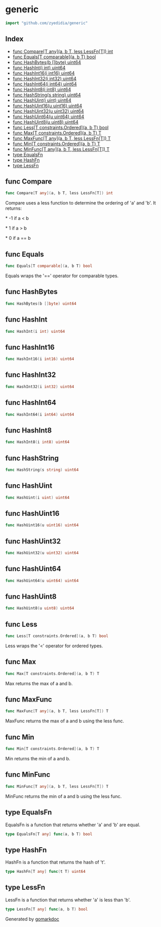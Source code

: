 <!-- Code generated by gomarkdoc. DO NOT EDIT -->

# generic

```go
import "github.com/zyedidia/generic"
```

## Index

- [func Compare[T any](a, b T, less LessFn[T]) int](<#func-compare>)
- [func Equals[T comparable](a, b T) bool](<#func-equals>)
- [func HashBytes(b []byte) uint64](<#func-hashbytes>)
- [func HashInt(i int) uint64](<#func-hashint>)
- [func HashInt16(i int16) uint64](<#func-hashint16>)
- [func HashInt32(i int32) uint64](<#func-hashint32>)
- [func HashInt64(i int64) uint64](<#func-hashint64>)
- [func HashInt8(i int8) uint64](<#func-hashint8>)
- [func HashString(s string) uint64](<#func-hashstring>)
- [func HashUint(i uint) uint64](<#func-hashuint>)
- [func HashUint16(u uint16) uint64](<#func-hashuint16>)
- [func HashUint32(u uint32) uint64](<#func-hashuint32>)
- [func HashUint64(u uint64) uint64](<#func-hashuint64>)
- [func HashUint8(u uint8) uint64](<#func-hashuint8>)
- [func Less[T constraints.Ordered](a, b T) bool](<#func-less>)
- [func Max[T constraints.Ordered](a, b T) T](<#func-max>)
- [func MaxFunc[T any](a, b T, less LessFn[T]) T](<#func-maxfunc>)
- [func Min[T constraints.Ordered](a, b T) T](<#func-min>)
- [func MinFunc[T any](a, b T, less LessFn[T]) T](<#func-minfunc>)
- [type EqualsFn](<#type-equalsfn>)
- [type HashFn](<#type-hashfn>)
- [type LessFn](<#type-lessfn>)


## func Compare

```go
func Compare[T any](a, b T, less LessFn[T]) int
```

Compare uses a less function to determine the ordering of 'a' and 'b'\. It returns:

\* \-1 if a \< b

\* 1 if a \> b

\* 0 if a == b

## func Equals

```go
func Equals[T comparable](a, b T) bool
```

Equals wraps the '==' operator for comparable types\.

## func HashBytes

```go
func HashBytes(b []byte) uint64
```

## func HashInt

```go
func HashInt(i int) uint64
```

## func HashInt16

```go
func HashInt16(i int16) uint64
```

## func HashInt32

```go
func HashInt32(i int32) uint64
```

## func HashInt64

```go
func HashInt64(i int64) uint64
```

## func HashInt8

```go
func HashInt8(i int8) uint64
```

## func HashString

```go
func HashString(s string) uint64
```

## func HashUint

```go
func HashUint(i uint) uint64
```

## func HashUint16

```go
func HashUint16(u uint16) uint64
```

## func HashUint32

```go
func HashUint32(u uint32) uint64
```

## func HashUint64

```go
func HashUint64(u uint64) uint64
```

## func HashUint8

```go
func HashUint8(u uint8) uint64
```

## func Less

```go
func Less[T constraints.Ordered](a, b T) bool
```

Less wraps the '\<' operator for ordered types\.

## func Max

```go
func Max[T constraints.Ordered](a, b T) T
```

Max returns the max of a and b\.

## func MaxFunc

```go
func MaxFunc[T any](a, b T, less LessFn[T]) T
```

MaxFunc returns the max of a and b using the less func\.

## func Min

```go
func Min[T constraints.Ordered](a, b T) T
```

Min returns the min of a and b\.

## func MinFunc

```go
func MinFunc[T any](a, b T, less LessFn[T]) T
```

MinFunc returns the min of a and b using the less func\.

## type EqualsFn

EqualsFn is a function that returns whether 'a' and 'b' are equal\.

```go
type EqualsFn[T any] func(a, b T) bool
```

## type HashFn

HashFn is a function that returns the hash of 't'\.

```go
type HashFn[T any] func(t T) uint64
```

## type LessFn

LessFn is a function that returns whether 'a' is less than 'b'\.

```go
type LessFn[T any] func(a, b T) bool
```



Generated by [gomarkdoc](<https://github.com/princjef/gomarkdoc>)
